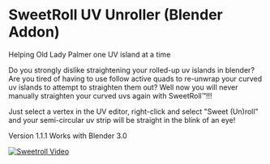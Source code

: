 # SweetRoll UV Unroller (Blender Addon)
Helping Old Lady Palmer one UV island at a time


Do you strongly dislike straightening your rolled-up uv islands in blender? Are you tired of having to use follow active quads to re-unwrap your curved uv islands to attempt to straighten them out? Well now you will never manually straighten your curved uvs again with SweetRoll™!!!

Just select a vertex in the UV editor, right-click and select "Sweet (Un)roll" and your semi-circular uv strip will be straight in the blink of an eye!

Version 1.1.1
Works with Blender 3.0

[![Sweetroll Video](https://img.youtube.com/vi/hoRWHGDo5uo/1.jpg)](https://www.youtube.com/watch?v=hoRWHGDo5uo)
